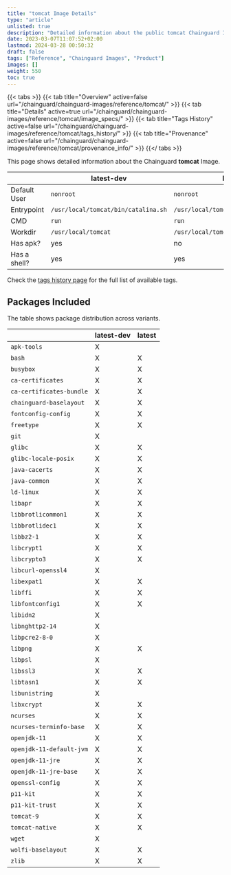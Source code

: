 ```yaml
---
title: "tomcat Image Details"
type: "article"
unlisted: true
description: "Detailed information about the public tomcat Chainguard Image."
date: 2023-03-07T11:07:52+02:00
lastmod: 2024-03-28 00:50:32
draft: false
tags: ["Reference", "Chainguard Images", "Product"]
images: []
weight: 550
toc: true
---
```


{{< tabs >}}
{{< tab title="Overview" active=false url="/chainguard/chainguard-images/reference/tomcat/" >}}
{{< tab title="Details" active=true url="/chainguard/chainguard-images/reference/tomcat/image_specs/" >}}
{{< tab title="Tags History" active=false url="/chainguard/chainguard-images/reference/tomcat/tags_history/" >}}
{{< tab title="Provenance" active=false url="/chainguard/chainguard-images/reference/tomcat/provenance_info/" >}}
{{</ tabs >}}

This page shows detailed information about the Chainguard **tomcat** Image.

|              | latest-dev                          | latest                              |
|--------------|-------------------------------------|-------------------------------------|
| Default User | `nonroot`                           | `nonroot`                           |
| Entrypoint   | `/usr/local/tomcat/bin/catalina.sh` | `/usr/local/tomcat/bin/catalina.sh` |
| CMD          | `run`                               | `run`                               |
| Workdir      | `/usr/local/tomcat`                 | `/usr/local/tomcat`                 |
| Has apk?     | yes                                 | no                                  |
| Has a shell? | yes                                 | yes                                 |

Check the [tags history page](/chainguard/chainguard-images/reference/tomcat/tags_history/) for the full list of available tags.

## Packages Included
The table shows package distribution across variants.

|                          | latest-dev | latest |
|--------------------------|------------|--------|
| `apk-tools`              | X          |        |
| `bash`                   | X          | X      |
| `busybox`                | X          | X      |
| `ca-certificates`        | X          | X      |
| `ca-certificates-bundle` | X          | X      |
| `chainguard-baselayout`  | X          | X      |
| `fontconfig-config`      | X          | X      |
| `freetype`               | X          | X      |
| `git`                    | X          |        |
| `glibc`                  | X          | X      |
| `glibc-locale-posix`     | X          | X      |
| `java-cacerts`           | X          | X      |
| `java-common`            | X          | X      |
| `ld-linux`               | X          | X      |
| `libapr`                 | X          | X      |
| `libbrotlicommon1`       | X          | X      |
| `libbrotlidec1`          | X          | X      |
| `libbz2-1`               | X          | X      |
| `libcrypt1`              | X          | X      |
| `libcrypto3`             | X          | X      |
| `libcurl-openssl4`       | X          |        |
| `libexpat1`              | X          | X      |
| `libffi`                 | X          | X      |
| `libfontconfig1`         | X          | X      |
| `libidn2`                | X          |        |
| `libnghttp2-14`          | X          |        |
| `libpcre2-8-0`           | X          |        |
| `libpng`                 | X          | X      |
| `libpsl`                 | X          |        |
| `libssl3`                | X          | X      |
| `libtasn1`               | X          | X      |
| `libunistring`           | X          |        |
| `libxcrypt`              | X          | X      |
| `ncurses`                | X          | X      |
| `ncurses-terminfo-base`  | X          | X      |
| `openjdk-11`             | X          | X      |
| `openjdk-11-default-jvm` | X          | X      |
| `openjdk-11-jre`         | X          | X      |
| `openjdk-11-jre-base`    | X          | X      |
| `openssl-config`         | X          | X      |
| `p11-kit`                | X          | X      |
| `p11-kit-trust`          | X          | X      |
| `tomcat-9`               | X          | X      |
| `tomcat-native`          | X          | X      |
| `wget`                   | X          |        |
| `wolfi-baselayout`       | X          | X      |
| `zlib`                   | X          | X      |


